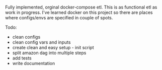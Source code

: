 Fully implemented, orginal docker-compose etl.
This is as functional etl as work in progress. I've learned docker on this project so there are places where configs/envs are specified in couple of spots.

Todo:
- clean configs
- clean config vars and inputs
- create clean and easy setup - init script
- split amazon dag into multiple steps
- add tests
- write documentation